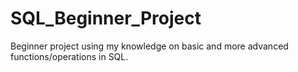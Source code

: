 # SQL_Beginner_Project
Beginner project using my knowledge on basic and more advanced functions/operations in SQL. 
